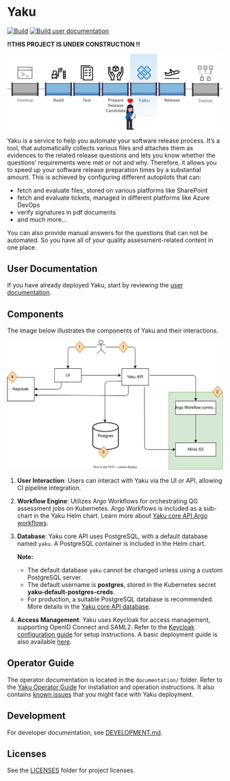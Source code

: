 <!--
SPDX-FileCopyrightText: 2024 grow platform GmbH

SPDX-License-Identifier: MIT
-->

# Yaku

[![Build](https://github.com/B-S-F/yaku/actions/workflows/build.yml/badge.svg)](https://github.com/B-S-F/yaku/actions/workflows/build.yml)
[![Build user documentation](https://github.com/B-S-F/yaku/actions/workflows/build-user-documentation.yml/badge.svg)](https://github.com/B-S-F/yaku/actions/workflows/build-user-documentation.yml)

**!!THIS PROJECT IS UNDER CONSTRUCTION !!**

![](user-documentation/source/_static/yaku-flow-pipeline.png)

Yaku is a service to help you automate your software release process. It’s a tool, that automatically collects various files and attaches them as evidences to the related release questions and lets you know whether the questions’ requirements were met or not and why. Therefore, it allows you to speed up your software release preparation times by a substantial amount. This is achieved by configuring different autopilots that can:
- fetch and evaluate files, stored on various platforms like SharePoint
- fetch and evaluate tickets, managed in different platforms like Azure DevOps
- verify signatures in pdf documents
- and much more…

You can also provide manual answers for the questions that can not be automated. So you have all of your quality assessment-related content in one place.

## User Documentation

If you have already deployed Yaku, start by reviewing the [user documentation](https://b-s-f.github.io/yaku/).

## Components

The image below illustrates the components of Yaku and their interactions.

![Yaku Components](./documentation/yaku-components.svg)

1. **User Interaction**: Users can interact with Yaku via the UI or API, allowing CI pipeline integration.
2. **Workflow Engine**: Utilizes Argo Workflows for orchestrating QG assessment jobs on Kubernetes. Argo Workflows is included as a sub-chart in the Yaku Helm chart. Learn more about [Yaku core API Argo workflows](./documentation/core-api.md#argo-workflows).
3. **Database**: Yaku core API uses PostgreSQL, with a default database named `yaku`. A PostgreSQL container is included in the Helm chart.

   **Note:**
    - The default database `yaku` cannot be changed unless using a custom PostgreSQL server.
    - The default username is **postgres**, stored in the Kubernetes secret **yaku-default-postgres-creds**.
    - For production, a suitable PostgreSQL database is recommended. More details in the [Yaku core API database](./documentation/core-api.md#database).

4. **Access Management**: Yaku uses Keycloak for access management, supporting OpenID Connect and SAML2. Refer to the [Keycloak configuration guide](./documentation/configure-keycloak.md) for setup instructions. A basic deployment guide is also available [here](./documentation/deploy-keycloak.md).

## Operator Guide

The operator documentation is located in the `documentation/` folder.
Refer to the [Yaku Operator Guide](./documentation/operator-guide.md) for installation and operation instructions.
It also contains [known issues](./documentation/known_issues.md) that you might face with Yaku deployment.

## Development

For developer documentation, see [DEVELOPMENT.md](./DEVELOPMENT.md).

## Licenses

See the [LICENSES](./LICENSES) folder for project licenses.
